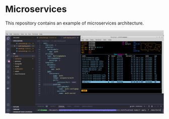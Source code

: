 # Microservices
This repository contains an example of microservices architecture.


![tests](src/img/microservices.png)
